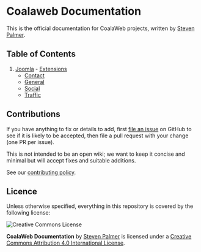 # Coalaweb Documentation

This is the official documentation for CoalaWeb projects, written by [Steven Palmer](http://coalaweb.com).

## Table of Contents
1.   [Joomla](https://github.com/CoalaWeb/coalaweb-docs/tree/master/docs/joomla)
    - [Extensions](https://github.com/CoalaWeb/coalaweb-docs/tree/master/docs/joomla/extensions)
        - [Contact](https://github.com/CoalaWeb/coalaweb-docs/tree/master/docs/joomla/extensions/contact)
        - [General](https://github.com/CoalaWeb/coalaweb-docs/tree/master/docs/joomla/extensions/general)
        - [Social](https://github.com/CoalaWeb/coalaweb-docs/tree/master/docs/joomla/extensions/social)
        - [Traffic](https://github.com/CoalaWeb/coalaweb-docs/tree/master/docs/joomla/extensions/traffic)

## Contributions

If you have anything to fix or details to add, first [file an issue](http://github.com/coalaweb/coalaweb-docs/issues) on GitHub to see if it is likely to be accepted, then file a pull request with your change (one PR per issue).

This is not intended to be an open wiki; we want to keep it concise and minimal but will accept fixes and suitable additions.

See our [contributing policy](CONTRIBUTING.md).

## Licence

Unless otherwise specified, everything in this repository is covered by the following license:

![Creative Commons License](http://i.creativecommons.org/l/by-sa/4.0/88x31.png)

**CoalaWeb Documentation** by [Steven Palmer](http://coalaweb.com) is licensed under a [Creative Commons Attribution 4.0 International License](http://creativecommons.org/licenses/by-sa/4.0/).
